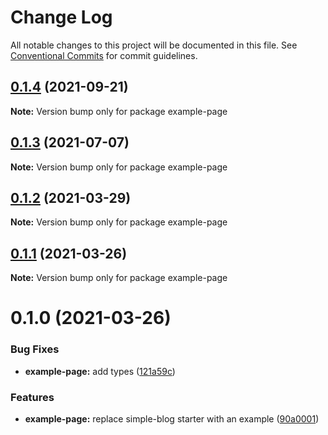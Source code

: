 # Change Log

All notable changes to this project will be documented in this file.
See [Conventional Commits](https://conventionalcommits.org) for commit guidelines.

## [0.1.4](https://github.com/shadcn/next-mdx/compare/example-page@0.1.3...example-page@0.1.4) (2021-09-21)

**Note:** Version bump only for package example-page





## [0.1.3](https://github.com/shadcn/next-mdx/compare/example-page@0.1.2...example-page@0.1.3) (2021-07-07)

**Note:** Version bump only for package example-page





## [0.1.2](https://github.com/shadcn/next-mdx/compare/example-page@0.1.1...example-page@0.1.2) (2021-03-29)

**Note:** Version bump only for package example-page





## [0.1.1](https://github.com/shadcn/next-mdx/compare/example-page@0.1.0...example-page@0.1.1) (2021-03-26)

**Note:** Version bump only for package example-page





# 0.1.0 (2021-03-26)


### Bug Fixes

* **example-page:** add types ([121a59c](https://github.com/shadcn/next-mdx/commit/121a59cb92b1cccdcc53b36c2e953470c479d13f))


### Features

* **example-page:** replace simple-blog starter with an example ([90a0001](https://github.com/shadcn/next-mdx/commit/90a0001175f3c10ea09155f28916023c5d2c7524))
